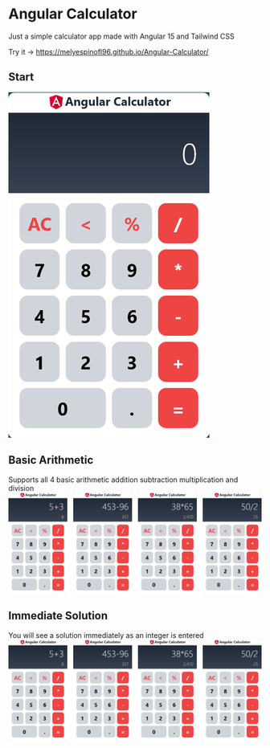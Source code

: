 # Angular Calculator

Just a simple calculator app made with Angular 15 and Tailwind CSS

Try it → https://melyespinofl96.github.io/Angular-Calculator/

## Start
![Screenshot](Screenshots/ss1.png)

## Basic Arithmetic
Supports all 4 basic arithmetic addition subtraction multiplication and division
![Screenshot](Screenshots/angcalc1.png)

## Immediate Solution
You will see a solution immediately as an integer is entered
![Screenshot](Screenshots/angcalc1.png)
